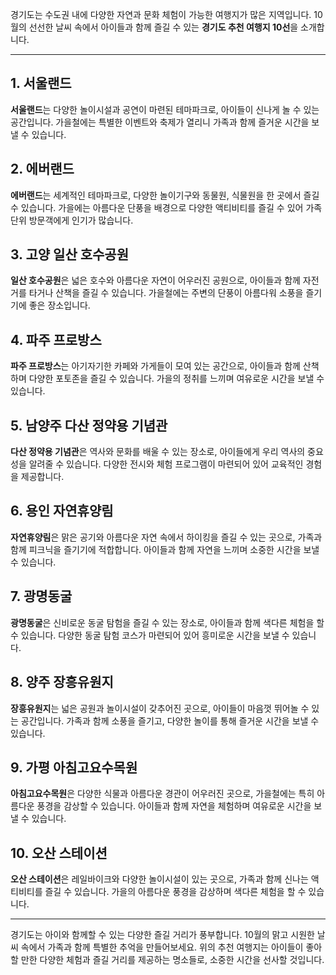 

경기도는 수도권 내에 다양한 자연과 문화 체험이 가능한 여행지가 많은 지역입니다. 10월의 선선한 날씨 속에서 아이들과 함께 즐길 수 있는 **경기도 추천 여행지 10선**을 소개합니다.

---

## 1. 서울랜드
**서울랜드**는 다양한 놀이시설과 공연이 마련된 테마파크로, 아이들이 신나게 놀 수 있는 공간입니다. 가을철에는 특별한 이벤트와 축제가 열리니 가족과 함께 즐거운 시간을 보낼 수 있습니다.

## 2. 에버랜드
**에버랜드**는 세계적인 테마파크로, 다양한 놀이기구와 동물원, 식물원을 한 곳에서 즐길 수 있습니다. 가을에는 아름다운 단풍을 배경으로 다양한 액티비티를 즐길 수 있어 가족 단위 방문객에게 인기가 많습니다.

## 3. 고양 일산 호수공원
**일산 호수공원**은 넓은 호수와 아름다운 자연이 어우러진 공원으로, 아이들과 함께 자전거를 타거나 산책을 즐길 수 있습니다. 가을철에는 주변의 단풍이 아름다워 소풍을 즐기기에 좋은 장소입니다.

## 4. 파주 프로방스
**파주 프로방스**는 아기자기한 카페와 가게들이 모여 있는 공간으로, 아이들과 함께 산책하며 다양한 포토존을 즐길 수 있습니다. 가을의 정취를 느끼며 여유로운 시간을 보낼 수 있습니다.

## 5. 남양주 다산 정약용 기념관
**다산 정약용 기념관**은 역사와 문화를 배울 수 있는 장소로, 아이들에게 우리 역사의 중요성을 알려줄 수 있습니다. 다양한 전시와 체험 프로그램이 마련되어 있어 교육적인 경험을 제공합니다.

## 6. 용인 자연휴양림
**자연휴양림**은 맑은 공기와 아름다운 자연 속에서 하이킹을 즐길 수 있는 곳으로, 가족과 함께 피크닉을 즐기기에 적합합니다. 아이들과 함께 자연을 느끼며 소중한 시간을 보낼 수 있습니다.

## 7. 광명동굴
**광명동굴**은 신비로운 동굴 탐험을 즐길 수 있는 장소로, 아이들과 함께 색다른 체험을 할 수 있습니다. 다양한 동굴 탐험 코스가 마련되어 있어 흥미로운 시간을 보낼 수 있습니다.

## 8. 양주 장흥유원지
**장흥유원지**는 넓은 공원과 놀이시설이 갖추어진 곳으로, 아이들이 마음껏 뛰어놀 수 있는 공간입니다. 가족과 함께 소풍을 즐기고, 다양한 놀이를 통해 즐거운 시간을 보낼 수 있습니다.

## 9. 가평 아침고요수목원
**아침고요수목원**은 다양한 식물과 아름다운 경관이 어우러진 곳으로, 가을철에는 특히 아름다운 풍경을 감상할 수 있습니다. 아이들과 함께 자연을 체험하며 여유로운 시간을 보낼 수 있습니다.

## 10. 오산 스테이션
**오산 스테이션**은 레일바이크와 다양한 놀이시설이 있는 곳으로, 가족과 함께 신나는 액티비티를 즐길 수 있습니다. 가을의 아름다운 풍경을 감상하며 색다른 체험을 할 수 있습니다.

---

경기도는 아이와 함께할 수 있는 다양한 즐길 거리가 풍부합니다. 10월의 맑고 시원한 날씨 속에서 가족과 함께 특별한 추억을 만들어보세요. 위의 추천 여행지는 아이들이 좋아할 만한 다양한 체험과 즐길 거리를 제공하는 명소들로, 소중한 시간을 선사할 것입니다.
